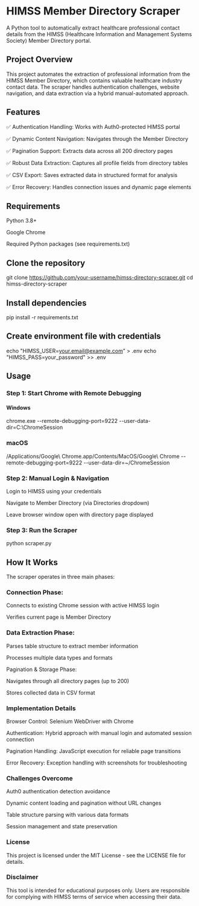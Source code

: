 # HIMSS Member Directory Scraper
A Python tool to automatically extract healthcare professional contact details from the HIMSS (Healthcare Information and Management Systems Society) Member Directory portal.

## Project Overview
This project automates the extraction of professional information from the HIMSS Member Directory, which contains valuable healthcare industry contact data. The scraper handles authentication challenges, website navigation, and data extraction via a hybrid manual-automated approach.

## Features  
✅ Authentication Handling: Works with Auth0-protected HIMSS portal

✅ Dynamic Content Navigation: Navigates through the Member Directory

✅ Pagination Support: Extracts data across all 200 directory pages

✅ Robust Data Extraction: Captures all profile fields from directory tables

✅ CSV Export: Saves extracted data in structured format for analysis

✅ Error Recovery: Handles connection issues and dynamic page elements

## Requirements  
Python 3.8+

Google Chrome

Required Python packages (see requirements.txt)

## Clone the repository
git clone https://github.com/your-username/himss-directory-scraper.git
cd himss-directory-scraper

## Install dependencies
pip install -r requirements.txt

## Create environment file with credentials
echo "HIMSS_USER=your.email@example.com" > .env
echo "HIMSS_PASS=your_password" >> .env

## Usage

### Step 1: Start Chrome with Remote Debugging
#### Windows
chrome.exe --remote-debugging-port=9222 --user-data-dir=C:\ChromeSession

### macOS
/Applications/Google\ Chrome.app/Contents/MacOS/Google\ Chrome --remote-debugging-port=9222 --user-data-dir=~/ChromeSession

### Step 2: Manual Login & Navigation
Login to HIMSS using your credentials

Navigate to Member Directory (via Directories dropdown)

Leave browser window open with directory page displayed

### Step 3: Run the Scraper
python scraper.py

## How It Works
The scraper operates in three main phases:

### Connection Phase:

Connects to existing Chrome session with active HIMSS login

Verifies current page is Member Directory

### Data Extraction Phase:

Parses table structure to extract member information

Processes multiple data types and formats

Pagination & Storage Phase:

Navigates through all directory pages (up to 200)

Stores collected data in CSV format

### Implementation Details

Browser Control: Selenium WebDriver with Chrome

Authentication: Hybrid approach with manual login and automated session connection

Pagination Handling: JavaScript execution for reliable page transitions

Error Recovery: Exception handling with screenshots for troubleshooting

### Challenges Overcome

Auth0 authentication detection avoidance

Dynamic content loading and pagination without URL changes

Table structure parsing with various data formats

Session management and state preservation

### License
This project is licensed under the MIT License - see the LICENSE file for details.

### Disclaimer
This tool is intended for educational purposes only. Users are responsible for complying with HIMSS terms of service when accessing their data.